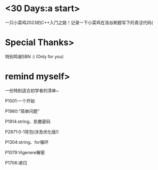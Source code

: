 # <30 Days:a start>
一只小菜鸡2023的C++入门之路！记录一下小菜鸡在洛谷刷题写下的青涩代码(
# Special Thanks>
特别鸣谢SBN :)
(Only for you)
# remind myself>
一份特别适合初学者的清单~

P1001:一个开始

P1980:“简单问题”

P1914:string、凯撒密码

P2871:0-1背包(涉及优化版!)

P1304:string、for循环

P1079:Vigenere解密

P1706:递归



